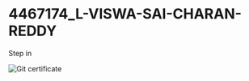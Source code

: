# 4467174\_L-VISWA-SAI-CHARAN-REDDY

Step in

<img src="https://github.com/LVISWASAICHARANREDDY-25/4467174\_L-VISWA-SAI-CHARAN-REDDY/blob/main/GIT/Certificates/Git-Simlilearn%20cer.png" alt="Git certificate">

